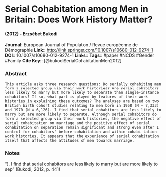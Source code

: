 # Serial Cohabitation among Men in Britain: Does Work History Matter?
#### (2012) - Erzsébet Bukodi
**Journal**: European Journal of Population / Revue européenne de Démographie
**Link**:: http://link.springer.com/10.1007/s10680-012-9274-1
**DOI**:: 10.1007/s10680-012-9274-1
**Links**:: 
**Tags**:: #paper #NCDS #Gender #Family 
**Cite Key**:: [@bukodiSerialCohabitationMen2012]

### Abstract

```
This article asks three research questions: Do serially cohabiting men form a selected group via their work histories? Are serial cohabitors less likely to marry but more likely to separate than single-instance cohabitors? If so, what part is played by features of their work histories in explaining these outcomes? The analyses are based on two British birth cohort studies relating to men born in 1958 (N — 7,333) and 1970 (N = 6,126). I find that serial cohabitors are less likely to marry but are more likely to separate. Although serial cohabitors do form a selected group via their work histories, the negative effect of serial cohabitation on marriage and the positive effect of serial cohabitation on separation remain significant and strong even after I control for cohabitors' before-cohabitation and within-cohabi tation work histories. It appears that the experience of serial cohabitation itself that affects the attitudes of men towards marriage.
```

### Notes

“). I find that serial cohabitors are less likely to marry but are more likely to sep” (Bukodi, 2012, p. 441)